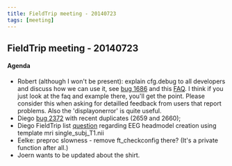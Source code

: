 ```yaml
---
title: FieldTrip meeting - 20140723
tags: [meeting]
---
```


## FieldTrip meeting - 20140723

#### Agenda

- Robert (although I won't be present): explain cfg.debug to all developers and discuss how we can use it, see [bug 1686](http://bugzilla.fieldtriptoolbox.org/show_bug.cgi?id=1686) and this [FAQ](/faq/how_can_i_debug_my_analysis_script_if_a_fieldtrip_function_gives_an_error). I think if you just look at the faq and example there, you'll get the point. Please consider this when asking for detailled feedback from users that report problems. Also the 'displayonerror' is quite useful.
- Diego [bug 2372](http://bugzilla.fieldtriptoolbox.org/show_bug.cgi?id=2372) with recent duplicates (2659 and 2660);
- Diego FieldTrip list [question](http://mailman.science.ru.nl/pipermail/fieldtrip/2014-July/008241.html) regarding EEG headmodel creation using template mri single_subj_T1.nii
- Eelke: preproc slowness - remove ft_checkconfig there? (It's a private function after all.)
- Joern wants to be updated about the shirt.
